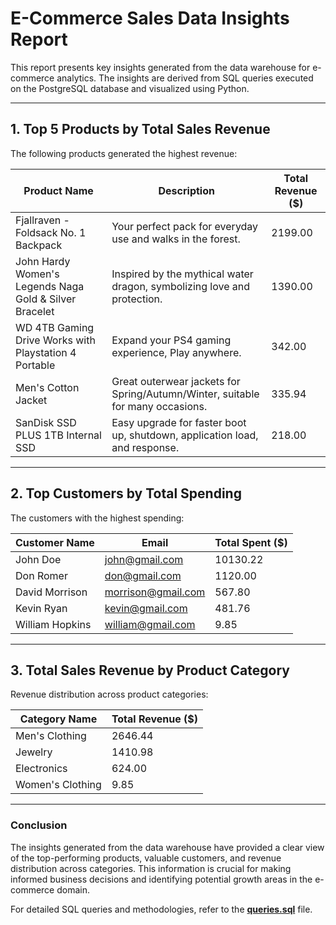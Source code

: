 # **E-Commerce Sales Data Insights Report**

This report presents key insights generated from the data warehouse for e-commerce analytics. The insights are derived from SQL queries executed on the PostgreSQL database and visualized using Python.

---

## **1. Top 5 Products by Total Sales Revenue**

The following products generated the highest revenue:

| **Product Name**                                      | **Description**                                                                                   | **Total Revenue ($)** |
|-------------------------------------------------------|---------------------------------------------------------------------------------------------------|-----------------------|
| Fjallraven - Foldsack No. 1 Backpack                  | Your perfect pack for everyday use and walks in the forest.                                        | 2199.00               |
| John Hardy Women's Legends Naga Gold & Silver Bracelet| Inspired by the mythical water dragon, symbolizing love and protection.                           | 1390.00               |
| WD 4TB Gaming Drive Works with Playstation 4 Portable | Expand your PS4 gaming experience, Play anywhere.                                                 | 342.00                |
| Men's Cotton Jacket                                   | Great outerwear jackets for Spring/Autumn/Winter, suitable for many occasions.                    | 335.94                |
| SanDisk SSD PLUS 1TB Internal SSD                     | Easy upgrade for faster boot up, shutdown, application load, and response.                        | 218.00                |

---

## **2. Top Customers by Total Spending**

The customers with the highest spending:

| **Customer Name**     | **Email**               | **Total Spent ($)** |
|-----------------------|-------------------------|---------------------|
| John Doe              | john@gmail.com          | 10130.22            |
| Don Romer             | don@gmail.com           | 1120.00             |
| David Morrison        | morrison@gmail.com      | 567.80              |
| Kevin Ryan            | kevin@gmail.com         | 481.76              |
| William Hopkins       | william@gmail.com       | 9.85                |

---

## **3. Total Sales Revenue by Product Category**

Revenue distribution across product categories:

| **Category Name**     | **Total Revenue ($)**   |
|-----------------------|-------------------------|
| Men's Clothing        | 2646.44                 |
| Jewelry               | 1410.98                 |
| Electronics           | 624.00                  |
| Women's Clothing      | 9.85                    |

---

### **Conclusion**

The insights generated from the data warehouse have provided a clear view of the top-performing products, valuable customers, and revenue distribution across categories. This information is crucial for making informed business decisions and identifying potential growth areas in the e-commerce domain.

For detailed SQL queries and methodologies, refer to the **[queries.sql](../sql/queries.sql)** file.